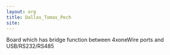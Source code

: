 ```yaml
---
layout: org
title: Dallas_Tomas_Pech
site: 
---
```

Board which has bridge function between 4xoneWire ports and USB/RS232/RS485
